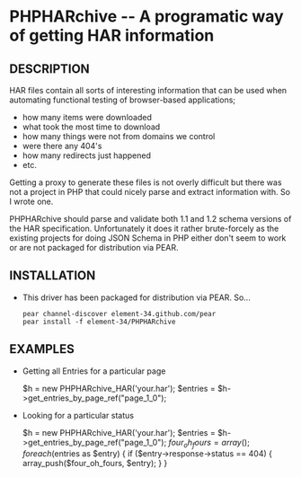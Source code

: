 PHPHARchive -- A programatic way of getting HAR information
===========================================================

##  DESCRIPTION

HAR files contain all sorts of interesting information that can be used when
automating functional testing of browser-based applications;

* how many items were downloaded
* what took the most time to download
* how many things were not from domains we control
* were there any 404's
* how many redirects just happened
* etc.

Getting a proxy to generate these files is not overly difficult but there was not
a project in PHP that could nicely parse and extract information with. So I wrote one.

PHPHARchive should parse and validate both 1.1 and 1.2 schema versions of the HAR
specification. Unfortunately it does it rather brute-forcely as the existing projects
for doing JSON Schema in PHP either don't seem to work or are not packaged for
distribution via PEAR.

##  INSTALLATION

*   This driver has been packaged for distribution via PEAR. So...

        pear channel-discover element-34.github.com/pear
        pear install -f element-34/PHPHARchive

##  EXAMPLES

* Getting all Entries for a particular page

    $h = new PHPHARchive_HAR('your.har');
    $entries = $h->get_entries_by_page_ref("page_1_0");

* Looking for a particular status

    $h = new PHPHARchive_HAR('your.har');
    $entries = $h->get_entries_by_page_ref("page_1_0");
    $four_oh_fours = array();
    foreach ($entries as $entry) {
      if ($entry->response->status == 404) {
        array_push($four_oh_fours, $entry);
      }
    }